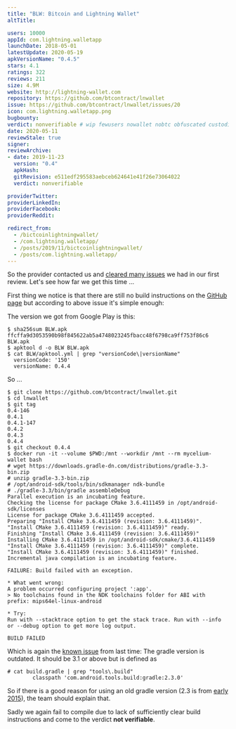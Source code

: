 ```yaml
---
title: "BLW: Bitcoin and Lightning Wallet"
altTitle: 

users: 10000
appId: com.lightning.walletapp
launchDate: 2018-05-01
latestUpdate: 2020-05-19
apkVersionName: "0.4.5"
stars: 4.1
ratings: 322
reviews: 211
size: 4.9M
website: http://lightning-wallet.com
repository: https://github.com/btcontract/lnwallet
issue: https://github.com/btcontract/lnwallet/issues/20
icon: com.lightning.walletapp.png
bugbounty: 
verdict: nonverifiable # wip fewusers nowallet nobtc obfuscated custodial nosource nonverifiable reproducible bounty defunct
date: 2020-05-11
reviewStale: true
signer: 
reviewArchive:
- date: 2019-11-23
  version: "0.4"
  apkHash: 
  gitRevision: e511edf295583aebceb624641e41f26e73064022
  verdict: nonverifiable

providerTwitter: 
providerLinkedIn: 
providerFacebook: 
providerReddit: 

redirect_from:
  - /bictcoinlightningwallet/
  - /com.lightning.walletapp/
  - /posts/2019/11/bictcoinlightningwallet/
  - /posts/com.lightning.walletapp/
---
```



So the provider contacted us and 
[cleared many issues](https://gitlab.com/walletscrutiny/walletScrutinyCom/-/issues/106)
we had in our first review. Let's see how far we get this time ...

First thing we notice is that there are still no build instructions on the
[GitHub page](https://github.com/btcontract/lnwallet) but according to above
issue it's simple enough:

The version we got from Google Play is this:

```
$ sha256sum BLW.apk 
ffcffa9d3053590b98f845622ab5a4748023245fbacc48f6798ca9ff753f86c6  BLW.apk
$ apktool d -o BLW BLW.apk 
$ cat BLW/apktool.yml | grep "versionCode\|versionName"
  versionCode: '150'
  versionName: 0.4.4
```

So ...

```
$ git clone https://github.com/btcontract/lnwallet.git
$ cd lnwallet
$ git tag
0.4-146
0.4.1
0.4.1-147
0.4.2
0.4.3
0.4.4
$ git checkout 0.4.4 
$ docker run -it --volume $PWD:/mnt --workdir /mnt --rm mycelium-wallet bash 
# wget https://downloads.gradle-dn.com/distributions/gradle-3.3-bin.zip
# unzip gradle-3.3-bin.zip
# /opt/android-sdk/tools/bin/sdkmanager ndk-bundle
# ./gradle-3.3/bin/gradle assembleDebug
Parallel execution is an incubating feature.
Checking the license for package CMake 3.6.4111459 in /opt/android-sdk/licenses
License for package CMake 3.6.4111459 accepted.
Preparing "Install CMake 3.6.4111459 (revision: 3.6.4111459)".
"Install CMake 3.6.4111459 (revision: 3.6.4111459)" ready.
Finishing "Install CMake 3.6.4111459 (revision: 3.6.4111459)"
Installing CMake 3.6.4111459 in /opt/android-sdk/cmake/3.6.4111459
"Install CMake 3.6.4111459 (revision: 3.6.4111459)" complete.
"Install CMake 3.6.4111459 (revision: 3.6.4111459)" finished.
Incremental java compilation is an incubating feature.

FAILURE: Build failed with an exception.

* What went wrong:
A problem occurred configuring project ':app'.
> No toolchains found in the NDK toolchains folder for ABI with prefix: mips64el-linux-android

* Try:
Run with --stacktrace option to get the stack trace. Run with --info or --debug option to get more log output.

BUILD FAILED
```

Which is again the [known issue](https://stackoverflow.com/a/52204135/969478)
from last time: The
gradle version is outdated. It should be 3.1 or above but is defined as

```
# cat build.gradle | grep "tools\.build"
        classpath 'com.android.tools.build:gradle:2.3.0'
```

So if there is a good reason for using an old gradle version (2.3 is from
[early 2015](https://gradle.org/releases/)), the team should explain that.

Sadly we again fail to compile due to lack of sufficiently clear build
instructions and come to the verdict **not verifiable**.
